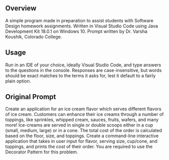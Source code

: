 ## Overview

A simple program made in preparation to assist students with Software Design homework assignments. Written in Visual Studio Code using Java Development Kit 18.0.1 on Windows 10. Prompt written by Dr. Varsha Koushik, Colorado College.

## Usage

Run in an IDE of your choice, ideally Visual Studio Code, and type answers to the questions in the console. Responses are case-insensitive, but words should be exact matches to the terms it asks for, lest it default to a fairly plain option.


## Original Prompt

Create an application for an ice cream flavor which serves different flavors of ice cream. Customers can enhance their ice creams through a number of toppings, like sprinkles, whipped cream, sauces, fruits, wafers, and many more! Ice-creams are served in single or double scoops either in a cup (small, medium, large) or in a cone. The total cost of the order is calculated based on the floor, size, and toppings. Create a command-line interactive application that takes in user input for flavor, serving size, cup/cone, and toppings, and prints the cost of their order. You are required to use the Decorator Pattern for this problem. 